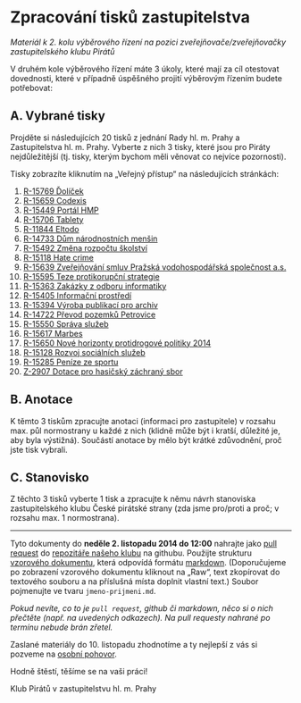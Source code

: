 Zpracování tisků zastupitelstva
============================

*Materiál k 2. kolu výběrového řízení na pozici zveřejňovače/zveřejňovačky zastupitelského klubu Pirátů*

V druhém kole výběrového řízení máte 3 úkoly, které mají za cíl otestovat dovednosti, které v případně úspěšného projití výběrovým řízením budete potřebovat:

A. Vybrané tisky
----------------

Projděte si následujících 20 tisků z jednání Rady hl. m. Prahy a Zastupitelstva hl. m. Prahy. Vyberte z nich 3 tisky, které jsou pro Piráty nejdůležitější (tj. tisky, kterým bychom měli věnovat co nejvíce pozornosti). 

Tisky zobrazíte kliknutím na „Veřejný přístup“ na následujících stránkách:

   1. [R-15769 Ďolíček](http://zastupitelstvo.praha.eu/ina2014/tedusndetail.aspx?id=223198)
   2. [R-15659 Codexis](http://zastupitelstvo.praha.eu/ina2014/tedusndetail.aspx?id=222331)
   3. [R-15449 Portál HMP](http://zastupitelstvo.praha.eu/ina2014/tedusndetail.aspx?id=220592)
   4. [R-15706 Tablety](http://zastupitelstvo.praha.eu/ina2014/tedusndetail.aspx?id=222713)
   5. [R-11844 Eltodo](http://zastupitelstvo.praha.eu/ina2014/tedusndetail.aspx?id=191973)
   6. [R-14733 Dům národnostních menšin](http://zastupitelstvo.praha.eu/ina2014/tedusndetail.aspx?id=214015)
   7. [R-15492 Změna rozpočtu školství](http://zastupitelstvo.praha.eu/ina2014/tedusndetail.aspx?id=220921)
   8. [R-15118 Hate crime](http://zastupitelstvo.praha.eu/ina2014/tedusndetail.aspx?id=217712)
   9. [R-15639 Zveřejňování smluv Pražská vodohospodářská společnost a.s.](http://zastupitelstvo.praha.eu/ina2014/tedusndetail.aspx?id=222161)
   10. [R-15595 Teze protikorupční strategie](http://zastupitelstvo.praha.eu/ina2014/tedusndetail.aspx?id=221647)
   11. [R-15363 Zakázky z odboru informatiky](http://zastupitelstvo.praha.eu/ina2014/tedusndetail.aspx?id=219812)
   12. [R-15405 Informační prostředí](http://zastupitelstvo.praha.eu/ina2014/tedusndetail.aspx?id=220213)
   13. [R-15394 Výroba publikací pro archiv](http://zastupitelstvo.praha.eu/ina2014/tedusndetail.aspx?id=220109)
   14. [R-14722 Převod pozemků Petrovice](http://zastupitelstvo.praha.eu/ina2014/tedusndetail.aspx?id=213917)
   15. [R-15550 Správa služeb](http://zastupitelstvo.praha.eu/ina2014/tedusndetail.aspx?id=221442)
   16. [R-15617 Marbes](http://zastupitelstvo.praha.eu/ina2014/tedusndetail.aspx?id=221959)
   17. [R-15650 Nové horizonty protidrogové politiky 2014](http://zastupitelstvo.praha.eu/ina2014/tedusndetail.aspx?id=222241)
   18. [R-15128 Rozvoj sociálních služeb](http://zastupitelstvo.praha.eu/ina2014/tedusndetail.aspx?id=217773)
   19. [R-15285 Peníze ze sportu](http://zastupitelstvo.praha.eu/ina2014/tedusndetail.aspx?id=219292)
   20. [Z-2907 Dotace pro hasičský záchraný sbor](http://zastupitelstvo.praha.eu/ina2014/tedusndetail.aspx?id=216815)

B. Anotace
-----------

K těmto 3 tiskům zpracujte anotaci (informaci pro zastupitele) v rozsahu max. půl normostrany u každé z nich (klidně může být i kratší, důležité je, aby byla výstižná). Součástí anotace by mělo být krátké zdůvodnění, proč jste tisk vybrali.


C. Stanovisko
------------
Z těchto 3 tisků vyberte 1 tisk a zpracujte k němu návrh stanoviska zastupitelského klubu České pirátské strany (zda jsme pro/proti a proč; v rozsahu max. 1 normostrana).

---

Tyto dokumenty do **neděle 2. listopadu 2014 do 12:00** nahrajte jako [pull request](https://help.github.com/articles/creating-a-pull-request/) do [repozitáře našeho klubu](https://github.com/pirati-cz/KlubPraha) na githubu. Použijte strukturu [vzorového dokumentu](https://github.com/pirati-cz/KlubPraha/blob/master/vyberka/sekretar/jana-pilna.md), která odpovídá formátu [markdown](http://daringfireball.net/projects/markdown/syntax). (Doporučujeme po zobrazení vzorového dokumentu kliknout na „Raw“, text zkopírovat do textového souboru a na příslušná místa doplnit vlastní text.) Soubor pojmenujte ve tvaru ``jmeno-prijmeni.md``.

*Pokud nevíte, co to je ``pull request``, github či markdown, něco si o nich přečtěte (např. na uvedených odkazech). Na pull requesty nahrané po termínu nebude brán zřetel.*

Zaslané materiály do 10. listopadu zhodnotíme a ty nejlepší z vás si pozveme na [osobní pohovor](kriteria.md). 

Hodně štěstí, těšíme se na vaši práci!

Klub Pirátů v zastupitelstvu hl. m. Prahy
